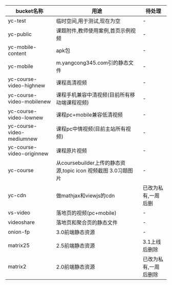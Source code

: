 | bucket名称                 | 用途                               | 待处理   |
| -------------------------- | ---------------------------------- | -------- |
| yc-test                    | 临时空间,用于测试,现在为空         | -        |
| yc-public                  | 课题附件,教师使用案例,首页示例视频 | -        |
| yc-mobile-content          | apk包                              | -        |
| yc-mobile                  | m.yangcong345.com引的静态文件      | -        |
| yc-course-video-highnew    | 课程高清视频                       | -        |
| yc-course-video-mobilenew  | 课程手机兼容中清视频(目前所有移动端课程视频)  | - |
| yc-course-video-lownew     | 课程pc+mobile兼容低清视频          | -        |
| yc-course-video-mediumnew  | 课程pc中情视频(目前主站所有视频)   | -        |
| yc-course-video-originnew  | 课程原片视频                       | -        |
| yc-course                  | 从coursebuilder上传的静态资源,topic icon 视频截图 3.0习题图片 | - |
| yc-cdn                     | 做mathjax和viewjs的cdn             | 已改为私有,一周后删 |
| vs-video                   | 落地页的视频(pc+mobile)            | -        |
| videoshare                 | 落地页和聚合页的静态文件           | -        |
| onion-fp                   | 3.0前端静态资源                    | -        |
| matrix25                   | 2.5前端静态资源                    | 3.1上线后删除 |
| matrix2                    | 2.0前端静态资源                    | 已改为私有,一周后删除 |

